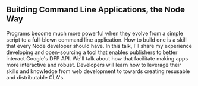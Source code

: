 ## Building Command Line Applications, the Node Way

Programs become much more powerful when they evolve from a simple script to a full-blown command line application. How to build one is a skill that every Node developer should have. In this talk, I'll share my experience developing and open-sourcing a tool that enables publishers to better interact Google's DFP API. We'll talk about how  that facilitate making apps more interactive and robust. Developers will learn how to leverage their skills and knowledge from web development to towards creating resusable and distributable CLA's.
